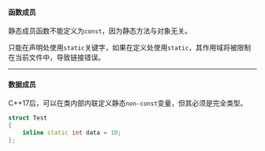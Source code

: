 #### 函数成员

静态成员函数不能定义为`const`，因为静态方法与对象无关。

只能在声明处使用`static`关键字，如果在定义处使用`static`，其作用域将被限制在当前文件中，导致链接错误。


---

#### 数据成员

C++17后，可以在类内部内联定义静态`non-const`变量，但其必须是完全类型。

```cpp
struct Test
{
    inline static int data = 10;
};
```

